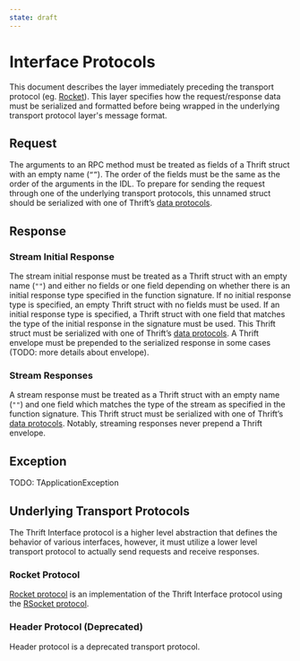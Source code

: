 ```yaml
---
state: draft
---
```


# Interface Protocols

This document describes the layer immediately preceding the transport protocol (eg. [Rocket](rocket.md)). This layer specifies how the request/response data must be serialized and formatted before being wrapped in the underlying transport protocol layer's message format.

## Request

The arguments to an RPC method must be treated as fields of a Thrift struct with an empty name (`“”`). The order of the fields must be the same as the order of the arguments in the IDL. To prepare for sending the request through one of the underlying transport protocols, this unnamed struct should be serialized with one of Thrift’s [data protocols](../data.md).

## Response

### Stream Initial Response

The stream initial response must be treated as a Thrift struct with an empty name (`""`) and either no fields or one field depending on whether there is an initial response type specified in the function signature. If no initial response type is specified, an empty Thrift struct with no fields must be used. If an initial response type is specified, a Thrift struct with one field that matches the type of the initial response in the signature must be used. This Thrift struct must be serialized with one of Thrift’s [data protocols](../data.md). A Thrift envelope must be prepended to the serialized response in some cases (TODO: more details about envelope).

### Stream Responses

A stream response must be treated as a Thrift struct with an empty name (`""`) and one field which matches the type of the stream as specified in the function signature. This Thrift struct must be serialized with one of Thrift’s [data protocols](../data.md). Notably, streaming responses never prepend a Thrift envelope.

## Exception

TODO: TApplicationException

## Underlying Transport Protocols

The Thrift Interface protocol is a higher level abstraction that defines the behavior of various interfaces, however, it must utilize a lower level transport protocol to actually send requests and receive responses.

### Rocket Protocol

[Rocket protocol](rocket.md) is an implementation of the Thrift Interface protocol using the [RSocket protocol](https://rsocket.io/).

### Header Protocol (Deprecated)

Header protocol is a deprecated transport protocol.
